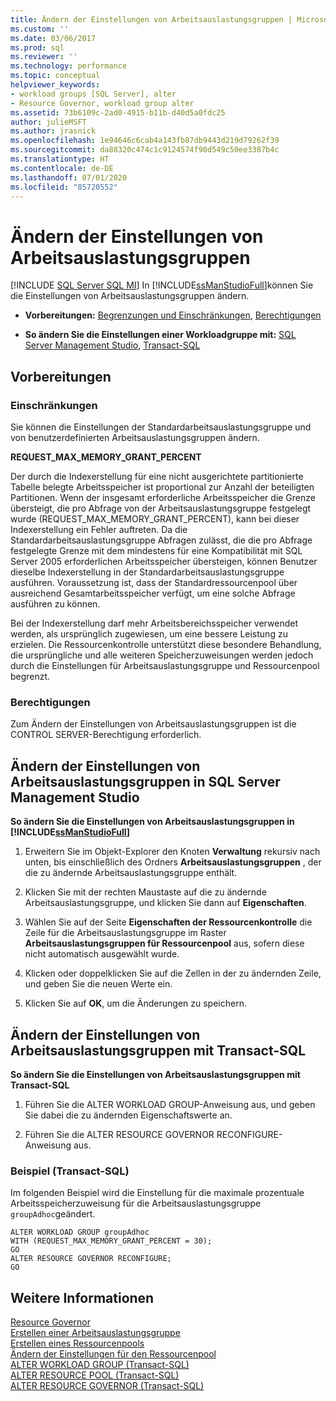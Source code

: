 ```yaml
---
title: Ändern der Einstellungen von Arbeitsauslastungsgruppen | Microsoft-Dokumentation
ms.custom: ''
ms.date: 03/06/2017
ms.prod: sql
ms.reviewer: ''
ms.technology: performance
ms.topic: conceptual
helpviewer_keywords:
- workload groups [SQL Server], alter
- Resource Governor, workload group alter
ms.assetid: 73b6109c-2ad0-4915-b11b-d40d5a0fdc25
author: julieMSFT
ms.author: jrasnick
ms.openlocfilehash: 1e94646c6cab4a143fb87db9443d219d79262f39
ms.sourcegitcommit: da88320c474c1c9124574f90d549c50ee3387b4c
ms.translationtype: HT
ms.contentlocale: de-DE
ms.lasthandoff: 07/01/2020
ms.locfileid: "85720552"
---
```

# <a name="change-workload-group-settings"></a>Ändern der Einstellungen von Arbeitsauslastungsgruppen
[!INCLUDE [SQL Server SQL MI](../../includes/applies-to-version/sql-asdbmi.md)]
  In [!INCLUDE[ssManStudioFull](../../includes/ssmanstudiofull-md.md)]können Sie die Einstellungen von Arbeitsauslastungsgruppen ändern.  
  
-   **Vorbereitungen:**  [Begrenzungen und Einschränkungen](#LimitationsRestrictions), [Berechtigungen](#Permissions)  
  
-   **So ändern Sie die Einstellungen einer Workloadgruppe mit:**  [SQL Server Management Studio](#ChgWGProp), [Transact-SQL](#ChgWGTSQL)  
  
## <a name="before-you-begin"></a>Vorbereitungen  
  
###  <a name="limitations-and-restrictions"></a><a name="LimitationsRestrictions"></a> Einschränkungen  
 Sie können die Einstellungen der Standardarbeitsauslastungsgruppe und von benutzerdefinierten Arbeitsauslastungsgruppen ändern.  
  
 **REQUEST_MAX_MEMORY_GRANT_PERCENT**  
  
 Der durch die Indexerstellung für eine nicht ausgerichtete partitionierte Tabelle belegte Arbeitsspeicher ist proportional zur Anzahl der beteiligten Partitionen. Wenn der insgesamt erforderliche Arbeitsspeicher die Grenze übersteigt, die pro Abfrage von der Arbeitsauslastungsgruppe festgelegt wurde (REQUEST_MAX_MEMORY_GRANT_PERCENT), kann bei dieser Indexerstellung ein Fehler auftreten. Da die Standardarbeitsauslastungsgruppe Abfragen zulässt, die die pro Abfrage festgelegte Grenze mit dem mindestens für eine Kompatibilität mit SQL Server 2005 erforderlichen Arbeitsspeicher übersteigen, können Benutzer dieselbe Indexerstellung in der Standardarbeitsauslastungsgruppe ausführen. Voraussetzung ist, dass der Standardressourcenpool über ausreichend Gesamtarbeitsspeicher verfügt, um eine solche Abfrage ausführen zu können.  
  
 Bei der Indexerstellung darf mehr Arbeitsbereichsspeicher verwendet werden, als ursprünglich zugewiesen, um eine bessere Leistung zu erzielen. Die Ressourcenkontrolle unterstützt diese besondere Behandlung, die ursprüngliche und alle weiteren Speicherzuweisungen werden jedoch durch die Einstellungen für Arbeitsauslastungsgruppe und Ressourcenpool begrenzt.  
  
###  <a name="permissions"></a><a name="Permissions"></a> Berechtigungen  
 Zum Ändern der Einstellungen von Arbeitsauslastungsgruppen ist die CONTROL SERVER-Berechtigung erforderlich.  
  
##  <a name="change-workload-group-settings-using-sql-server-management-studio"></a><a name="ChgWGProp"></a> Ändern der Einstellungen von Arbeitsauslastungsgruppen in SQL Server Management Studio  
 **So ändern Sie die Einstellungen von Arbeitsauslastungsgruppen in [!INCLUDE[ssManStudioFull](../../includes/ssmanstudiofull-md.md)]**  
  
1.  Erweitern Sie im Objekt-Explorer den Knoten **Verwaltung** rekursiv nach unten, bis einschließlich des Ordners **Arbeitsauslastungsgruppen** , der die zu ändernde Arbeitsauslastungsgruppe enthält.  
  
2.  Klicken Sie mit der rechten Maustaste auf die zu ändernde Arbeitsauslastungsgruppe, und klicken Sie dann auf **Eigenschaften**.  
  
3.  Wählen Sie auf der Seite **Eigenschaften der Ressourcenkontrolle** die Zeile für die Arbeitsauslastungsgruppe im Raster **Arbeitsauslastungsgruppen für Ressourcenpool** aus, sofern diese nicht automatisch ausgewählt wurde.  
  
4.  Klicken oder doppelklicken Sie auf die Zellen in der zu ändernden Zeile, und geben Sie die neuen Werte ein.  
  
5.  Klicken Sie auf **OK**, um die Änderungen zu speichern.  
  
##  <a name="change-workload-group-settings-using-transact-sql"></a><a name="ChgWGTSQL"></a> Ändern der Einstellungen von Arbeitsauslastungsgruppen mit Transact-SQL  
 **So ändern Sie die Einstellungen von Arbeitsauslastungsgruppen mit Transact-SQL**  
  
1.  Führen Sie die ALTER WORKLOAD GROUP-Anweisung aus, und geben Sie dabei die zu ändernden Eigenschaftswerte an.  
  
2.  Führen Sie die ALTER RESOURCE GOVERNOR RECONFIGURE-Anweisung aus.  
  
### <a name="example-transact-sql"></a>Beispiel (Transact-SQL)  
 Im folgenden Beispiel wird die Einstellung für die maximale prozentuale Arbeitsspeicherzuweisung für die Arbeitsauslastungsgruppe `groupAdhoc`geändert.  
  
```  
ALTER WORKLOAD GROUP groupAdhoc  
WITH (REQUEST_MAX_MEMORY_GRANT_PERCENT = 30);  
GO  
ALTER RESOURCE GOVERNOR RECONFIGURE;  
GO  
```  
  
## <a name="see-also"></a>Weitere Informationen  
 [Resource Governor](../../relational-databases/resource-governor/resource-governor.md)   
 [Erstellen einer Arbeitsauslastungsgruppe](../../relational-databases/resource-governor/create-a-workload-group.md)   
 [Erstellen eines Ressourcenpools](../../relational-databases/resource-governor/create-a-resource-pool.md)   
 [Ändern der Einstellungen für den Ressourcenpool](../../relational-databases/resource-governor/change-resource-pool-settings.md)   
 [ALTER WORKLOAD GROUP &#40;Transact-SQL&#41;](../../t-sql/statements/alter-workload-group-transact-sql.md)   
 [ALTER RESOURCE POOL &#40;Transact-SQL&#41;](../../t-sql/statements/alter-resource-pool-transact-sql.md)   
 [ALTER RESOURCE GOVERNOR &#40;Transact-SQL&#41;](../../t-sql/statements/alter-resource-governor-transact-sql.md)  
  
  

